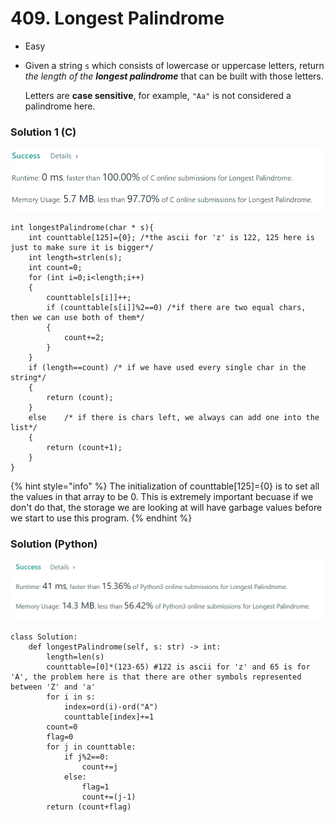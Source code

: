 # 409. Longest Palindrome

* Easy
*   Given a string `s` which consists of lowercase or uppercase letters, return _the length of the **longest palindrome**_ that can be built with those letters.

    Letters are **case sensitive**, for example, `"Aa"` is not considered a palindrome here.

### Solution 1 (C)

![](<../.gitbook/assets/image (1) (1) (1) (1) (1) (1).png>)

```
int longestPalindrome(char * s){
    int counttable[125]={0}; /*the ascii for 'z' is 122, 125 here is just to make sure it is bigger*/
    int length=strlen(s);
    int count=0;
    for (int i=0;i<length;i++)
    {
        counttable[s[i]]++;
        if (counttable[s[i]]%2==0) /*if there are two equal chars, then we can use both of them*/
        {
            count+=2;
        }
    }
    if (length==count) /* if we have used every single char in the string*/
    {
        return (count);
    }
    else    /* if there is chars left, we always can add one into the list*/
    {
        return (count+1);
    }
}
```

{% hint style="info" %}
The initialization of counttable\[125]={0} is to set all the values in that array to be 0. This is extremely important becuase if we don't do that, the storage we are looking at will have garbage values before we start to use this program.&#x20;
{% endhint %}

### Solution (Python)

![](<../.gitbook/assets/image (5) (1) (1) (1) (1) (1) (1) (1) (1) (1) (1) (1).png>)

```
class Solution:
    def longestPalindrome(self, s: str) -> int:
        length=len(s)
        counttable=[0]*(123-65) #122 is ascii for 'z' and 65 is for 'A', the problem here is that there are other symbols represented between 'Z' and 'a'
        for i in s:
            index=ord(i)-ord("A")
            counttable[index]+=1
        count=0
        flag=0
        for j in counttable:
            if j%2==0:
                count+=j
            else:
                flag=1
                count+=(j-1)
        return (count+flag)
```
